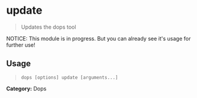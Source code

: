 # update

> Updates the dops tool

NOTICE: This module is in progress. But you can already see it's usage for further use!

## Usage

> `dops [options] update [arguments...]`

**Category:** Dops  
